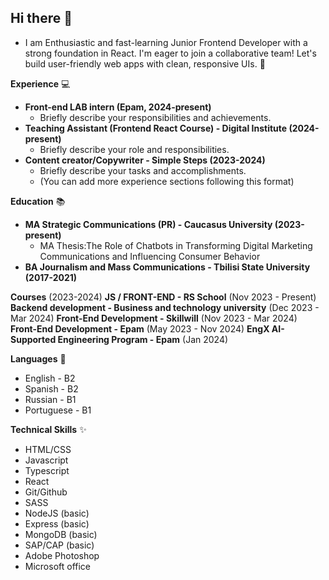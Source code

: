 ## Hi there 👋

* I am Enthusiastic and fast-learning Junior Frontend Developer with a strong foundation in React. I'm eager to join a collaborative team! Let's build user-friendly web apps with clean, responsive UIs. 🤩

**Experience** 	💻

* **Front-end LAB intern (Epam, 2024-present)**
  * Briefly describe your responsibilities and achievements.
* **Teaching Assistant (Frontend React Course) - Digital Institute (2024-present)**
  * Briefly describe your role and responsibilities.
* **Content creator/Copywriter - Simple Steps (2023-2024)**
  * Briefly describe your tasks and accomplishments.
  * (You can add more experience sections following this format)

**Education** 📚

* **MA Strategic Communications (PR) - Caucasus University (2023-present)**
  * MA Thesis:The Role of Chatbots in Transforming Digital Marketing Communications and Influencing Consumer Behavior
* **BA Journalism and Mass Communications - Tbilisi State University (2017-2021)**

**Courses** (2023-2024)
**JS / FRONT-END - RS School** (Nov 2023 - Present)
**Backend development - Business and technology university** (Dec 2023 - Mar 2024)
**Front-End Development - Skillwill** (Nov 2023 - Mar 2024)
**Front-End Development - Epam** (May 2023 - Nov 2024)
**EngX AI-Supported Engineering Program - Epam** (Jan 2024)

**Languages** 💬

* English - B2
* Spanish - B2
* Russian - B1
* Portuguese - B1

**Technical Skills** ✨
* HTML/CSS 
* Javascript 
* Typescript 
* React 
* Git/Github
* SASS
* NodeJS (basic)
* Express (basic)
* MongoDB (basic)
* SAP/CAP (basic)
* Adobe Photoshop 
* Microsoft office

<!--
**guranda26/guranda26** is a ✨ _special_ ✨ repository because its `README.md` (this file) appears on your GitHub profile.

Here are some ideas to get you started:

- 🔭 I’m currently working on ...
- 🌱 I’m currently learning ...
- 👯 I’m looking to collaborate on ...
- 🤔 I’m looking for help with ...
- 💬 Ask me about ...
- 📫 How to reach me: ...
- 😄 Pronouns: ...
- ⚡ Fun fact: ...
-->
